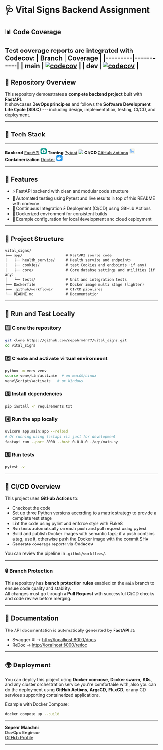 # 🩺 Vital Signs Backend Assignment

## 📊 Code Coverage

Test coverage reports are integrated with **Codecov**:
| Branch | Coverage |
|---------|-----------|
| main | [![codecov](https://codecov.io/github/sepehrmdn77/vital_signs/branch/main/graph/badge.svg?token=AKUKJ6HTF1)](https://codecov.io/github/sepehrmdn77/vital_signs) |
| dev  | [![codecov](https://codecov.io/github/sepehrmdn77/vital_signs/branch/dev/graph/badge.svg?token=AKUKJ6HTF1)](https://codecov.io/github/sepehrmdn77/vital_signs) |
------------------------------------------------------------------------

## 🚀 Repository Overview

This repository demonstrates a **complete backend project** built with
**FastAPI**.\
It showcases **DevOps principles** and follows the **Software
Development Life Cycle (SDLC)** --- including design, implementation,
testing, CI/CD, and deployment.

------------------------------------------------------------------------

## 🧠 Tech Stack

  -----------------------------------------------------------------------------------------------------------------------------------------------------------------------------------------
  **Backend**            [FastAPI](https://fastapi.tiangolo.com/) <img src="https://github.com/tandpfun/skill-icons/blob/main/icons/FastAPI.svg" height="20" />
  **Testing**            [Pytest](https://docs.pytest.org/en/stable/) <img src="https://github.com/pytest-dev/design/blob/master/pytest_logo/pytest_logo.svg" height="20" />
  **CI/CD**              [GitHub Actions](https://docs.github.com/en/actions) <img src="https://github.com/tandpfun/skill-icons/blob/main/icons/GithubActions-Light.svg" height="20" />
  **Containerization**   [Docker](https://www.docker.com/) <img src="https://github.com/tandpfun/skill-icons/blob/main/icons/Docker.svg" height="20" />
  
  -----------------------------------------------------------------------------------------------------------------------------------------------------------------------------------------


## 🧩 Features

-   ⚡ FastAPI backend with clean and modular code structure
-   🧪 Automated testing using Pytest and live results in top of this README with codecov
-   🔄 Continuous Integration & Deployment (CI/CD) using GitHub Actions
-   🐳 Dockerized environment for consistent builds
-   🧰 Example configuration for local development and cloud deployment

------------------------------------------------------------------------

## 🧭 Project Structure

    vital_signs/
    ├── app/                    # FastAPI source code
    │   ├── health_service/     # Health service and endpoints
    │   ├── cookies/            # test Cookies and endpoints (if any)
    │   ├── core/               # Core databse settings and utilities (if any)
    │   └── tests/              # Unit and integration tests
    ├── Dockerfile              # Docker image multi stage (lighter)
    ├── .github/workflows/      # CI/CD pipelines
    └── README.md               # Documentation

------------------------------------------------------------------------

## 🧪 Run and Test Locally

### 1️⃣ Clone the repository

``` bash
git clone https://github.com/sepehrmdn77/vital_signs.git
cd vital_signs
```

### 2️⃣ Create and activate virtual environment

``` bash
python -m venv venv
source venv/bin/activate  # on macOS/Linux
venv\Scripts\activate   # on Windows
```

### 3️⃣ Install dependencies

``` bash
pip install -r requirements.txt
```

### 4️⃣ Run the app locally

``` bash
uvicorn app.main:app --reload
# Or running using fastapi cli just for development
fastapi run --port 8000 --host 0.0.0.0 ./app/main.py
```

### 5️⃣ Run tests

``` bash
pytest -v
```

------------------------------------------------------------------------

## 🧰 CI/CD Overview

This project uses **GitHub Actions** to:
- Checkout the code
- Set up three Python versions according to a matrix strategy to provide a complete test stage
- Lint the code using pylint and enforce style with Flake8
- Run tests automatically on each push and pull request using pytest
- Build and publish Docker images with semantic tags; if a push contains a tag, use it, otherwise push the Docker image with the commit SHA
- Generate coverage reports via **Codecov**

You can review the pipeline in `.github/workflows/`.

------------------------------------------------------------------------

### 🔒 Branch Protection

This repository has **branch protection rules** enabled on the `main` branch to ensure code quality and stability.  
All changes must go through a **Pull Request** with successful CI/CD checks and code review before merging.

------------------------------------------------------------------------

## 📘 Documentation

The API documentation is automatically generated by **FastAPI** at:

-   Swagger UI → <http://localhost:8000/docs>
-   ReDoc → <http://localhost:8000/redoc>

------------------------------------------------------------------------

## 🌍 Deployment

You can deploy this project using **Docker compose**, **Docker swarm**, **K8s**, and any cluster orchestration service you're comfortable with, also you can do the deployment using **GitHub Actions**, **ArgoCD**, **FluxCD**, or any CD services supporting containerized applications.

Example with Docker Compose:

``` bash
docker compose up --build
```

------------------------------------------------------------------------

**Sepehr Maadani**\
DevOps Engineer\
[GitHub Profile](https://github.com/sepehrmdn77)

------------------------------------------------------------------------